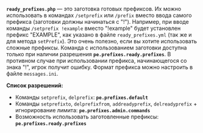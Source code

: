 **`ready_prefixes.php`** — это заготовка готовых префиксов. Их можно использовать в командах `/setprefix` или `/prefix` вместо ввода самого префикса (заготовки должны начинаться с "!"). Например, при вводе команды `/setprefix !example` вместо "!example" будет установлен префикс "EXAMPLE", как указано в файле `ready_prefixes.yml` (так же и для метода `setPrefix`). Это очень полезно, если вы хотите использовать сложные префиксы. Команда с использованием заготовки доступна только при наличии разрешения **`pe.prefixes.ready.prefixes`**. В противном случае при использовании префикса, начинающегося со знака "!", игрок получит ошибку.
Формат префикса можно настроить в файле `messages.ini`.

**Список разрешений:**
- Команды `setprefix`, `delprefix`: **`pe.prefixes.default`**
- Команды `setprefixto`, `delprefixfrom`, `addreadyprefix`, `delreadyprefix` + игнорирование лимита: **`pe.prefixes.admin.commands`**
- Возможность использовать заготовленные префиксы: **`pe.prefixes.ready.prefixes`**
